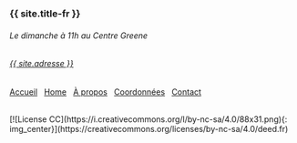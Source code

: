 
### {{ site.title-fr }} 

###### Le dimanche à 11h au Centre Greene
###### [{{ site.adresse }}](/coordonnées.html)

[Accueil](/index-fr.html) &nbsp;&nbsp;[Home](/index.html) &nbsp;&nbsp;[À propos](/intro-fr.html) &nbsp;&nbsp;[Coordonnées](/coordonnées.html) &nbsp;&nbsp;[Contact](/contact-fr.html)

<br>
[![License CC](https://i.creativecommons.org/l/by-nc-sa/4.0/88x31.png){: img_center}](https://creativecommons.org/licenses/by-nc-sa/4.0/deed.fr)
